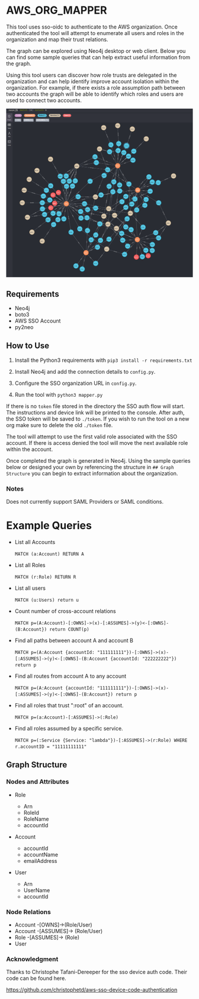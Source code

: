 # AWS_ORG_MAPPER

This tool uses sso-oidc to authenticate to the AWS organization. Once authenticated the tool will attempt to enumerate all users and roles in the organization and map their trust relations. 

The graph can be explored using Neo4j desktop or web client. Below you can find some sample queries that can help extract useful information from the graph. 

Using this tool users can discover how role trusts are delegated in the organization and can help identify improve account isolation within the organization. For example, if there exists a role assumption path between two accounts the graph will be able to identify which roles and users are used to connect two accounts. 

![](./imgs/graph.png)

## Requirements 

* Neo4j
* boto3
* AWS SSO Account 
* py2neo

## How to Use

1. Install the Python3 requirements with `pip3 install -r requirements.txt`

2. Install Neo4j and add the connection details to `config.py`. 

3. Configure the SSO organization URL in `config.py`.

4. Run the tool with `python3 mapper.py`

If there is no `token` file stored in the directory the SSO auth flow will start. The instructions and device link will be printed to the console. After auth, the SSO token will be saved to `./token`. If you wish to run the tool on a new org make sure to delete the old `./token` file. 

The tool will attempt to use the first valid role associated with the SSO account. If there is access denied the tool will move the next available role within the account.

Once completed the graph is generated in Neo4j. Using the sample queries below or designed your own by referencing the structure in `## Graph Structure` you can begin to extract information about the organization.

### Notes

Does not currently support SAML Providers or SAML conditions. 

# Example Queries 

* List all Accounts 

  `MATCH (a:Account) RETURN A`

* List all Roles

  `MATCH (r:Role) RETURN R`

* List all users

  `MATCH (u:Users) return u`

* Count number of cross-account relations 

  `MATCH p=(A:Account)-[:OWNS]->(x)-[:ASSUMES]->(y)<-[:OWNS]-(B:Account}) return COUNT(p)`

* Find all paths between account A and account B

  `MATCH p=(A:Account {accountId: "111111111"})-[:OWNS]->(x)-[:ASSUMES]->(y)<-[:OWNS]-(B:Account {accountId: "222222222"}) return p`

* Find all routes from account A to any account 

  `MATCH p=(A:Account {accountId: "111111111"})-[:OWNS]->(x)-[:ASSUMES]->(y)<-[:OWNS]-(B:Account}) return p`

* Find all roles that trust ":root" of an account. 

  `MATCH p=(a:Account)-[:ASSUMES]->(:Role)`

* Find all roles assumed by a specific service.

  `MATCH p=(:Service {Service: "lambda"})-[:ASSUMES]->(r:Role) WHERE r.accountID = "11111111111"`

## Graph Structure

### Nodes and Attributes 


* Role
  - Arn
  - RoleId
  - RoleName
  - accountId

* Account 
  - accountId
  - accountName
  - emailAddress
* User
  - Arn
  - UserName
  - accountId


### Node Relations

* Account -[OWNS]->(Role/User)
* Account -[ASSUMES]-> (Role/User)
* Role -[ASSUMES]-> (Role)
* User



### Acknowledgment 

Thanks to Christophe Tafani-Dereeper for the sso device auth code. Their code can be found here. 

https://github.com/christophetd/aws-sso-device-code-authentication